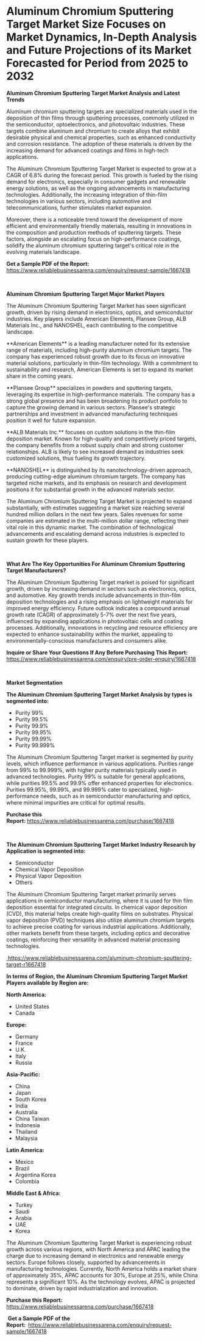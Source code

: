 <p><h1>Aluminum Chromium Sputtering Target Market Size Focuses on Market Dynamics, In-Depth Analysis and Future Projections of its Market Forecasted for Period from 2025 to 2032</h1></p><p><strong>Aluminum Chromium Sputtering Target Market Analysis and Latest Trends</strong></p>
<p><p>Aluminum chromium sputtering targets are specialized materials used in the deposition of thin films through sputtering processes, commonly utilized in the semiconductor, optoelectronics, and photovoltaic industries. These targets combine aluminum and chromium to create alloys that exhibit desirable physical and chemical properties, such as enhanced conductivity and corrosion resistance. The adoption of these materials is driven by the increasing demand for advanced coatings and films in high-tech applications.</p><p>The Aluminum Chromium Sputtering Target Market is expected to grow at a CAGR of 6.8% during the forecast period. This growth is fueled by the rising demand for electronics, especially in consumer gadgets and renewable energy solutions, as well as the ongoing advancements in manufacturing technologies. Additionally, the increasing integration of thin-film technologies in various sectors, including automotive and telecommunications, further stimulates market expansion. </p><p>Moreover, there is a noticeable trend toward the development of more efficient and environmentally friendly materials, resulting in innovations in the composition and production methods of sputtering targets. These factors, alongside an escalating focus on high-performance coatings, solidify the aluminum chromium sputtering target's critical role in the evolving materials landscape.</p></p>
<p><strong>Get a Sample PDF of the Report:&nbsp;</strong> <a href="https://www.reliablebusinessarena.com/enquiry/request-sample/1667418?utm_campaign=3433&utm_medium=2&utm_source=Github&utm_content=ia&utm_term=18042025&utm_id=aluminum-chromium-sputtering-target">https://www.reliablebusinessarena.com/enquiry/request-sample/1667418</a></p>
<p>&nbsp;</p>
<p><strong>Aluminum Chromium Sputtering Target Major Market Players</strong></p>
<p><p>The Aluminum Chromium Sputtering Target Market has seen significant growth, driven by rising demand in electronics, optics, and semiconductor industries. Key players include American Elements, Plansee Group, ALB Materials Inc., and NANOSHEL, each contributing to the competitive landscape.</p><p>**American Elements** is a leading manufacturer noted for its extensive range of materials, including high-purity aluminum chromium targets. The company has experienced robust growth due to its focus on innovative material solutions, particularly in thin-film technology. With a commitment to sustainability and research, American Elements is set to expand its market share in the coming years.</p><p>**Plansee Group** specializes in powders and sputtering targets, leveraging its expertise in high-performance materials. The company has a strong global presence and has been broadening its product portfolio to capture the growing demand in various sectors. Plansee's strategic partnerships and investment in advanced manufacturing techniques position it well for future expansion.</p><p>**ALB Materials Inc.** focuses on custom solutions in the thin-film deposition market. Known for high-quality and competitively priced targets, the company benefits from a robust supply chain and strong customer relationships. ALB is likely to see increased demand as industries seek customized solutions, thus fueling its growth trajectory.</p><p>**NANOSHEL** is distinguished by its nanotechnology-driven approach, producing cutting-edge aluminum chromium targets. The company has targeted niche markets, and its emphasis on research and development positions it for substantial growth in the advanced materials sector.</p><p>The Aluminum Chromium Sputtering Target Market is projected to expand substantially, with estimates suggesting a market size reaching several hundred million dollars in the next few years. Sales revenues for some companies are estimated in the multi-million dollar range, reflecting their vital role in this dynamic market. The combination of technological advancements and escalating demand across industries is expected to sustain growth for these players.</p></p>
<p>&nbsp;</p>
<p><strong>What Are The Key Opportunities For Aluminum Chromium Sputtering Target Manufacturers?</strong></p>
<p><p>The Aluminum Chromium Sputtering Target market is poised for significant growth, driven by increasing demand in sectors such as electronics, optics, and automotive. Key growth trends include advancements in thin-film deposition technologies and a rising emphasis on lightweight materials for improved energy efficiency. Future outlook indicates a compound annual growth rate (CAGR) of approximately 5-7% over the next five years, influenced by expanding applications in photovoltaic cells and coating processes. Additionally, innovations in recycling and resource efficiency are expected to enhance sustainability within the market, appealing to environmentally-conscious manufacturers and consumers alike.</p></p>
<p><strong>Inquire or Share Your Questions If Any Before Purchasing This Report:</strong> <a href="https://www.reliablebusinessarena.com/enquiry/pre-order-enquiry/1667418?utm_campaign=3433&utm_medium=2&utm_source=Github&utm_content=ia&utm_term=18042025&utm_id=aluminum-chromium-sputtering-target">https://www.reliablebusinessarena.com/enquiry/pre-order-enquiry/1667418</a></p>
<p>&nbsp;</p>
<p><strong>Market Segmentation</strong></p>
<p><strong>The Aluminum Chromium Sputtering Target Market Analysis by types is segmented into:</strong></p>
<p><ul><li>Purity 99%</li><li>Purity 99.5%</li><li>Purity 99.9%</li><li>Purity 99.95%</li><li>Purity 99.99%</li><li>Purity 99.999%</li></ul></p>
<p><p>The Aluminum Chromium Sputtering Target market is segmented by purity levels, which influence performance in various applications. Purities range from 99% to 99.999%, with higher purity materials typically used in advanced technologies. Purity 99% is suitable for general applications, while purities 99.5% and 99.9% offer enhanced properties for electronics. Purities 99.95%, 99.99%, and 99.999% cater to specialized, high-performance needs, such as in semiconductor manufacturing and optics, where minimal impurities are critical for optimal results.</p></p>
<p><strong>Purchase this Report:&nbsp;</strong><a href="https://www.reliablebusinessarena.com/purchase/1667418?utm_campaign=3433&utm_medium=2&utm_source=Github&utm_content=ia&utm_term=18042025&utm_id=aluminum-chromium-sputtering-target">https://www.reliablebusinessarena.com/purchase/1667418</a></p>
<p>&nbsp;</p>
<p><strong>The Aluminum Chromium Sputtering Target Market Industry Research by Application is segmented into:</strong></p>
<p><ul><li>Semiconductor</li><li>Chemical Vapor Deposition</li><li>Physical Vapor Deposition</li><li>Others</li></ul></p>
<p><p>The Aluminum Chromium Sputtering Target market primarily serves applications in semiconductor manufacturing, where it is used for thin film deposition essential for integrated circuits. In chemical vapor deposition (CVD), this material helps create high-quality films on substrates. Physical vapor deposition (PVD) techniques also utilize aluminum chromium targets to achieve precise coating for various industrial applications. Additionally, other markets benefit from these targets, including optics and decorative coatings, reinforcing their versatility in advanced material processing technologies.</p></p>
<p><a href="https://www.reliablebusinessarena.com/aluminum-chromium-sputtering-target-r1667418?utm_campaign=3433&utm_medium=2&utm_source=Github&utm_content=ia&utm_term=18042025&utm_id=aluminum-chromium-sputtering-target">&nbsp;https://www.reliablebusinessarena.com/aluminum-chromium-sputtering-target-r1667418</a></p>
<p><strong>In terms of Region, the Aluminum Chromium Sputtering Target Market Players available by Region are:</strong></p>
<p>
    <p> <strong> North America: </strong>
        <ul>
            <li>United States</li>
            <li>Canada</li>
        </ul>
        </p> 
    <p> <strong> Europe: </strong>
        <ul>
            <li>Germany</li>
            <li>France</li>
            <li>U.K.</li>
            <li>Italy</li>
            <li>Russia</li>
        </ul>
        </p> 
    <p> <strong> Asia-Pacific: </strong>
        <ul>
            <li>China</li>
            <li>Japan</li>
            <li>South Korea</li>
            <li>India</li>
            <li>Australia</li>
            <li>China Taiwan</li>
            <li>Indonesia</li>
            <li>Thailand</li>
            <li>Malaysia</li>
        </ul>
        </p> 
    <p> <strong> Latin America: </strong>
        <ul>
            <li>Mexico</li>
            <li>Brazil</li>
            <li>Argentina Korea</li>
            <li>Colombia</li>
        </ul>
        </p> 
    <p> <strong> Middle East & Africa: </strong>
        <ul>
            <li>Turkey</li>
            <li>Saudi</li>
            <li>Arabia</li>
            <li>UAE</li>
            <li>Korea</li>
        </ul>
    </p>
    </p>
<p><p>The Aluminum Chromium Sputtering Target Market is experiencing robust growth across various regions, with North America and APAC leading the charge due to increasing demand in electronics and renewable energy sectors. Europe follows closely, supported by advancements in manufacturing technologies. Currently, North America holds a market share of approximately 35%, APAC accounts for 30%, Europe at 25%, while China represents a significant 10%. As the technology evolves, APAC is projected to dominate, driven by rapid industrialization and innovation.</p></p>
<p><strong>Purchase this Report: </strong><a href="https://www.reliablebusinessarena.com/purchase/1667418?utm_campaign=3433&utm_medium=2&utm_source=Github&utm_content=ia&utm_term=18042025&utm_id=aluminum-chromium-sputtering-target">https://www.reliablebusinessarena.com/purchase/1667418</a></p>
<p>&nbsp;<strong>Get a Sample PDF of the Report:&nbsp;&nbsp;</strong><a href="https://www.reliablebusinessarena.com/enquiry/request-sample/1667418?utm_campaign=3433&utm_medium=2&utm_source=Github&utm_content=ia&utm_term=18042025&utm_id=aluminum-chromium-sputtering-target">https://www.reliablebusinessarena.com/enquiry/request-sample/1667418</a></p>
<p><strong></strong></p>
<p><p></p><p></p><p></p></p>